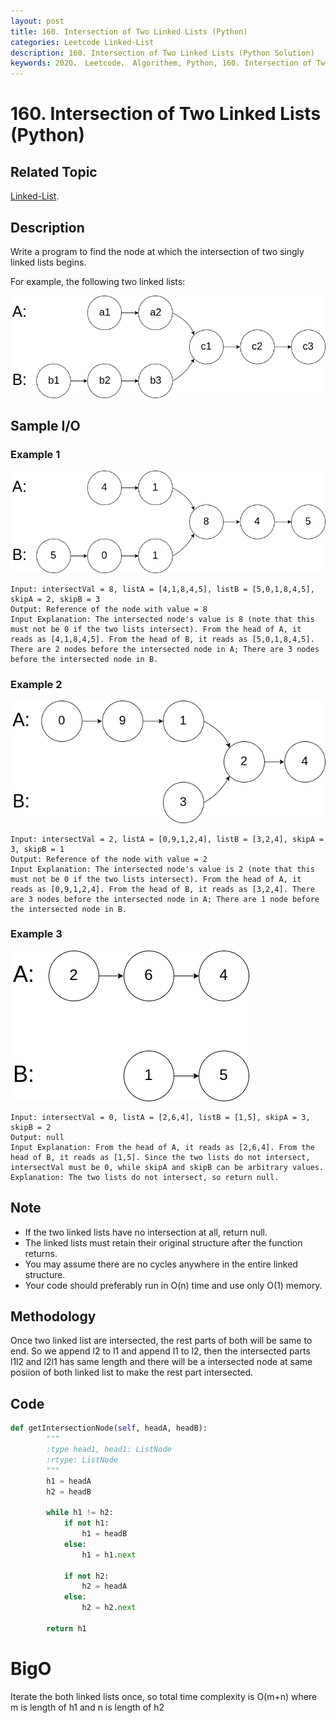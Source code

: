 ```yaml
---
layout: post
title: 160. Intersection of Two Linked Lists (Python)
categories: Leetcode Linked-List
description: 160. Intersection of Two Linked Lists (Python Solution)
keywords: 2020， Leetcode， Algorithem, Python, 160. Intersection of Two Linked Lists, zhenyu, Linked List
---
```


# 160. Intersection of Two Linked Lists (Python)

## Related Topic
<a href="/categories/#Linked-List" target="_blank"> Linked-List</a>.

## Description
Write a program to find the node at which the intersection of two singly linked lists begins.

For example, the following two linked lists:

![160 sample](/images/blog/160_statement.png)

## Sample I/O

### Example 1
![example1](/images/blog/160_example_1.png)
```
Input: intersectVal = 8, listA = [4,1,8,4,5], listB = [5,0,1,8,4,5], skipA = 2, skipB = 3
Output: Reference of the node with value = 8
Input Explanation: The intersected node's value is 8 (note that this must not be 0 if the two lists intersect). From the head of A, it reads as [4,1,8,4,5]. From the head of B, it reads as [5,0,1,8,4,5]. There are 2 nodes before the intersected node in A; There are 3 nodes before the intersected node in B.
```

### Example 2
![example1](/images/blog/160_example_2.png)
```
Input: intersectVal = 2, listA = [0,9,1,2,4], listB = [3,2,4], skipA = 3, skipB = 1
Output: Reference of the node with value = 2
Input Explanation: The intersected node's value is 2 (note that this must not be 0 if the two lists intersect). From the head of A, it reads as [0,9,1,2,4]. From the head of B, it reads as [3,2,4]. There are 3 nodes before the intersected node in A; There are 1 node before the intersected node in B.
```

### Example 3
![example1](/images/blog/160_example_3.png)
```
Input: intersectVal = 0, listA = [2,6,4], listB = [1,5], skipA = 3, skipB = 2
Output: null
Input Explanation: From the head of A, it reads as [2,6,4]. From the head of B, it reads as [1,5]. Since the two lists do not intersect, intersectVal must be 0, while skipA and skipB can be arbitrary values.
Explanation: The two lists do not intersect, so return null.
```

## Note
* If the two linked lists have no intersection at all, return null.
* The linked lists must retain their original structure after the function returns.
* You may assume there are no cycles anywhere in the entire linked structure.
* Your code should preferably run in O(n) time and use only O(1) memory.

## Methodology
Once two linked list are intersected, the rest parts of both will be same to end. So we append l2 to l1 and append l1 to l2, then the intersected parts l1l2 and l2l1 has same length and there will be a intersected node at same posiion of both linked list to make the rest part intersected.

## Code
```python
def getIntersectionNode(self, headA, headB):
        """
        :type head1, head1: ListNode
        :rtype: ListNode
        """
        h1 = headA
        h2 = headB
        
        while h1 != h2:
            if not h1:
                h1 = headB
            else:
                h1 = h1.next
            
            if not h2:
                h2 = headA
            else:
                h2 = h2.next
                
        return h1
```
# BigO
Iterate the both linked lists once, so total time complexity is O(m+n) where m is length of h1 and n is length of h2

